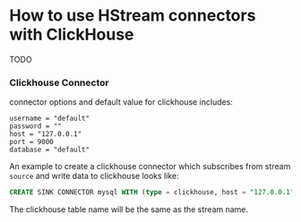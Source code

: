 # How to use HStream connectors with ClickHouse

TODO

### Clickhouse Connector

connector options and default value for clickhouse includes:

```
username = "default"
password = ""
host = "127.0.0.1"
port = 9000
database = "default"
```

An example to create a clickhouse connector which subscribes from stream
`source` and write data to clickhouse looks like:

```sql
CREATE SINK CONNECTOR mysql WITH (type = clickhouse, host = "127.0.0.1", port = 9000, stream = source);
```

The clickhouse table name will be the same as the stream name.
